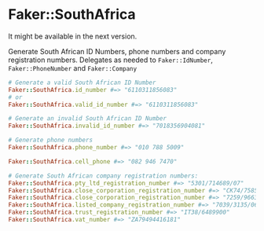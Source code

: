 # Faker::SouthAfrica

It might be available in the next version.

Generate South African ID Numbers, phone numbers and company registration
numbers. Delegates as needed to `Faker::IdNumber`, `Faker::PhoneNumber` and
`Faker::Company`

```ruby
# Generate a valid South African ID Number
Faker::SouthAfrica.id_number #=> "6110311856083"
# or
Faker::SouthAfrica.valid_id_number #=> "6110311856083"

# Generate an invalid South African ID Number
Faker::SouthAfrica.invalid_id_number #=> "7018356904081"

# Generate phone numbers
Faker::SouthAfrica.phone_number #=> "010 788 5009"

Faker::SouthAfrica.cell_phone #=> "082 946 7470"

# Generate South African company registration numbers:
Faker::SouthAfrica.pty_ltd_registration_number #=> "5301/714689/07"
Faker::SouthAfrica.close_corporation_registration_number #=> "CK74/7585/23"
Faker::SouthAfrica.close_corporation_registration_number #=> "7259/9663575/23"
Faker::SouthAfrica.listed_company_registration_number #=> "7039/3135/06"
Faker::SouthAfrica.trust_registration_number #=> "IT38/6489900"
Faker::SouthAfrica.vat_number #=> "ZA79494416181"
```
